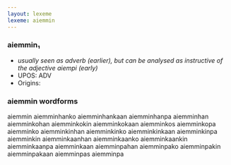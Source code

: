 ```yaml
---
layout: lexeme
lexeme: aiemmin
---
```


###  aiemmin₁

* _usually seen as adverb (earlier), but can be analysed as instructive of the adjective *aiempi* (early)_
* UPOS:  ADV
* Origins: 


### aiemmin wordforms

aiemmin
aiemminhanko
aiemminhankaan
aiemminhanpa
aiemminhan
aiemminkohan
aiemminkokin
aiemminkokaan
aiemminkos
aiemminkopa
aiemminko
aiemminkinhan
aiemminkinko
aiemminkinkaan
aiemminkinpa
aiemminkin
aiemminkaanhan
aiemminkaanko
aiemminkaankin
aiemminkaanpa
aiemminkaan
aiemminpahan
aiemminpako
aiemminpakin
aiemminpakaan
aiemminpas
aiemminpa

